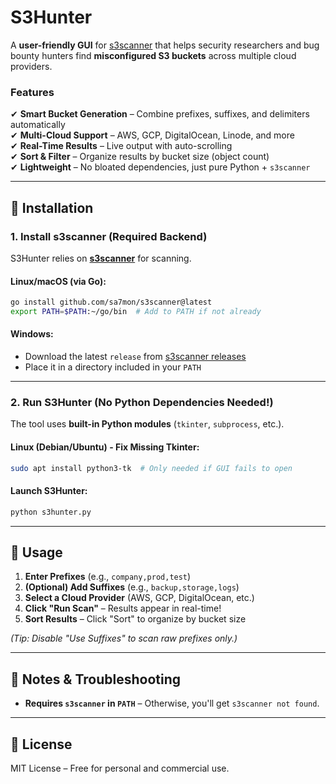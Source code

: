 # S3Hunter
 
A **user-friendly GUI** for [s3scanner](https://github.com/sa7mon/s3scanner) that helps security researchers and bug bounty hunters find **misconfigured S3 buckets** across multiple cloud providers.  

### **Features**  
✔ **Smart Bucket Generation** – Combine prefixes, suffixes, and delimiters automatically  
✔ **Multi-Cloud Support** – AWS, GCP, DigitalOcean, Linode, and more  
✔ **Real-Time Results** – Live output with auto-scrolling  
✔ **Sort & Filter** – Organize results by bucket size (object count)  
✔ **Lightweight** – No bloated dependencies, just pure Python + `s3scanner`  

---

## **🚀 Installation**  

### **1. Install s3scanner (Required Backend)**  
S3Hunter relies on **[s3scanner](https://github.com/sa7mon/s3scanner)** for scanning.  

#### **Linux/macOS (via Go):**  
```bash
go install github.com/sa7mon/s3scanner@latest
export PATH=$PATH:~/go/bin  # Add to PATH if not already
```

#### **Windows:**  
- Download the latest `release` from [s3scanner releases](https://github.com/sa7mon/s3scanner/releases)  
- Place it in a directory included in your `PATH`  

---

### **2. Run S3Hunter (No Python Dependencies Needed!)**  
The tool uses **built-in Python modules** (`tkinter`, `subprocess`, etc.).  

#### **Linux (Debian/Ubuntu) - Fix Missing Tkinter:**  
```bash
sudo apt install python3-tk  # Only needed if GUI fails to open
```

#### **Launch S3Hunter:**  
```bash
python s3hunter.py
```

---

## **🎯 Usage**  
1. **Enter Prefixes** (e.g., `company,prod,test`)  
2. **(Optional) Add Suffixes** (e.g., `backup,storage,logs`)  
3. **Select a Cloud Provider** (AWS, GCP, DigitalOcean, etc.)  
4. **Click "Run Scan"** – Results appear in real-time!  
5. **Sort Results** – Click "Sort" to organize by bucket size  

*(Tip: Disable "Use Suffixes" to scan raw prefixes only.)*  

---

## **📌 Notes & Troubleshooting**  
- **Requires `s3scanner` in `PATH`** – Otherwise, you'll get `s3scanner not found`.  
 
---

## **📜 License**  
MIT License – Free for personal and commercial use.  
